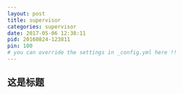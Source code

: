```yaml
---
layout: post
title: supervisor
categories: supervisor
date: 2017-05-06 12:38:11
pid: 20160824-123811
pin: 100
# you can override the settings in _config.yml here !!
---
```


## 这是标题
